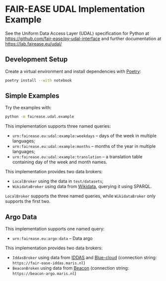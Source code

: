 # FAIR-EASE UDAL Implementation Example

See the Uniform Data Access Layer (UDAL) specification for Python at
https://github.com/fair-ease/py-udal-interface and further documentation at
https://lab.fairease.eu/udal/


## Development Setup

Create a virtual environment and install dependencies with
[Poetry](https://python-poetry.org/):

```sh
poetry install --with notebook
```


## Simple Examples

Try the examples with:

```sh
python -m fairease.udal.example
```

This implementation supports three named queries:

- `urn:fairease.eu:udal:example:weekdays` &ndash; days of the week in multiple
  languages;
- `urn:fairease.eu:udal:example:months` &ndash; months of the year in multiple
  languages;
- `urn:fairease.eu:udal:example:translation` &ndash; a translation table
  containing day of the week and month names.

This implementation provides two data brokers:

- `LocalBroker` using the data in `test/datasets`;
- `WikidataBroker` using data from [Wikidata](https://www.wikidata.org/),
  querying it using SPARQL.

`LocalBroker` supports the three named queries, while `WikidataBroker` only
supports the first two.


## Argo Data

This implementation supports one named query:

- `urn:fairease.eu:argo:data` &ndash; Data argo

This implementation provides two data brokers:

- `IddasBroker` using data from [IDDAS](https://fair-ease-iddas.maris.nl) and [Blue-cloud](https://data.blue-cloud.org/) (connection string: `https://fair-ease-iddas.maris.nl`)
- `BeaconBroken` using data from [Beacon](https://beacon.maris.nl/) (connection string: `https://beacon-argo.maris.nl`)
